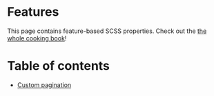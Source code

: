 # Features

This page contains feature-based SCSS properties. Check out the [the whole cooking book](../README.md)!

# Table of contents

- [Custom pagination](_custom-pagination.scss)